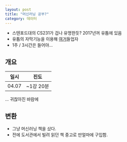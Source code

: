 ```yaml
---
layout: post
title: "머신러닝 공부?"
category: 데이터
---
```


<!-- # 머신러닝 공부? -->

- 스텐포드대의 CS231가 겁나 유명한듯? 2017년꺼 유튭에 있음
- 유튭의 자막기능을 이용해 [여거](https://www.youtube.com/playlist?list=PL3FW7Lu3i5JvHM8ljYj-zLfQRF3EO8sYv)들업자
- 1주 / 3시간은 들어야...

## 개요

|일시|진도|
|---|---|
|04\.07|\~1강 20분|
... 귀찮아진 바람에

## 변환
- 그냥 머신러닝 책을 샀다.
- 전에 도서관에서 빌려 읽던 책 중고로 만얼마에 구입함.

<!-- 
|뭐야|왜|
|---|---|
|안써|짐| -->